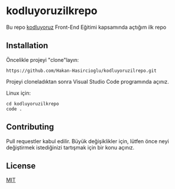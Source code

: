 # kodluyoruzilkrepo

Bu repo [kodluyoruz](https://kodluyoruz.org/tr/kodluyoruz/) Front-End Eğitimi kapsamında açtığım ilk repo

## Installation

Öncelikle projeyi "clone"layın:
```
https://github.com/Hakan-Hasircioglu/kodluyoruzilrepo.git
```

Projeyi cloneladıktan sonra Visual Studio Code programında açınız.

Linux için:
```
cd kodluyoruzilkrepo
code .
```

## Contributing
Pull requestler kabul edilir. Büyük değişiklikler için, lütfen önce neyi değiştirmek istediğinizi tartışmak için bir konu açınız.

## License
[MIT](https://choosealicense.com/licenses/mit/)